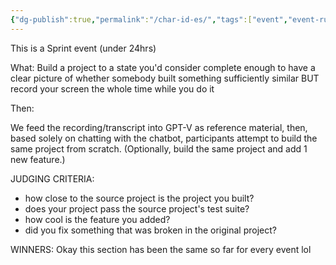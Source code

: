 ```yaml
---
{"dg-publish":true,"permalink":"/char-id-es/","tags":["event","event-rules","sprint"]}
---
```


This is a Sprint event (under 24hrs)

What:
Build a project to a state you'd consider complete enough to have a clear picture of whether somebody built something sufficiently similar
BUT
record your screen the whole time while you do it

Then:

We feed the recording/transcript into GPT-V as reference material, then, based solely on chatting with the chatbot, participants attempt to build the same project from scratch. (Optionally, build the same project and add 1 new feature.)

JUDGING CRITERIA:
- how close to the source project is the project you built?
- does your project pass the source project's test suite?
- how cool is the feature you added?
- did you fix something that was broken in the original project?

WINNERS:
Okay this section has been the same so far for every event lol